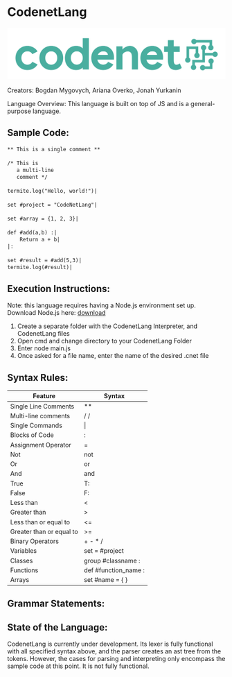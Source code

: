 # CodenetLang

![logo](<codenet logo.png>)

Creators: Bogdan Mygovych, Ariana Overko, Jonah Yurkanin

Language Overview: This language is built on top of JS and is a general-purpose language.

## Sample Code: 
```
** This is a single comment **

/* This is
   a multi-line
   comment */

termite.log("Hello, world!")|

set #project = "CodeNetLang"|

set #array = {1, 2, 3}|

def #add(a,b) :| 
	Return a + b|
|:

set #result = #add(5,3)|
termite.log(#result)| 
```

## Execution Instructions: 
Note: this language requires having a Node.js environment set up. 
Download Node.js here: [download](https://nodejs.org/en/download)

1) Create a separate folder with the CodenetLang Interpreter, and CodenetLang files
2) Open cmd and change directory to your CodenetLang Folder
3) Enter node main.js
4) Once asked for a file name, enter the name of the desired .cnet file

## Syntax Rules: 

| Feature              | Syntax                 |
|----------------------|------------------------|
| Single Line Comments | **                     |
| Multi-line comments  | / /                    |
| Single Commands      | \|                     |
| Blocks of Code       | :| \|:                 |
| Assignment Operator  | =                      |
| Not                  | not                    |
| Or                   | or                     |
| And                  | and                    |
| True                 | T:                     |
| False                | F:                     |
| Less than            | <                      |
| Greater than         | >                      |
| Less than or equal to| <=                     |
| Greater than or equal to | >=                |
| Binary Operators     | + - * /                |
| Variables            | set = #project         |
| Classes              | group #classname :| \|:|
| Functions            | def #function_name :| \|:|
| Arrays               | set #name = { }        |


## Grammar Statements:


## State of the Language:
CodenetLang is currently under development. Its lexer is fully functional with all specified syntax above, and the parser creates an ast tree from the tokens. However, the cases for parsing and interpreting only encompass the sample code at this point. It is not fully functional.


    
